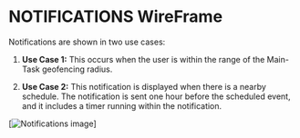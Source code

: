 # NOTIFICATIONS WireFrame #

Notifications are shown in two use cases:

1. **Use Case 1:**
   This occurs when the user is within the range of the Main-Task geofencing radius.

2. **Use Case 2:**
   This notification is displayed when there is a nearby schedule. The notification is sent one hour
   before the scheduled event, and it includes a timer running within the notification.

[![Notifications image](../images/notification.jpg "Hello World")]